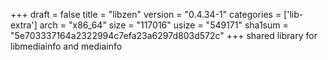 +++
draft = false
title = "libzen"
version = "0.4.34-1"
categories = ['lib-extra']
arch = "x86_64"
size = "117016"
usize = "549171"
sha1sum = "5e703337164a2322994c7efa23a6297d803d572c"
+++
shared library for libmediainfo and mediainfo